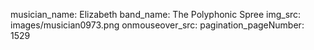 musician_name: Elizabeth
band_name: The Polyphonic Spree
img_src: images/musician0973.png
onmouseover_src: 
pagination_pageNumber: 1529